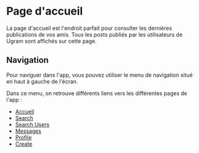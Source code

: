 # Page d'accueil

La page d'accueil est l'endroit parfait pour consulter les dernières publications de vos amis.
Tous les posts publiés par les utilisateurs de Ugram sont affichés sur cette page.

## Navigation

Pour naviguer dans l'app, vous pouvez utiliser le menu de navigation situé en haut à gauche de l'écran.

Dans ce menu, on retrouve différents liens vers les différentes pages de l'app :
- [Accueil](/)
- [Search](/documentation/search)
- [Search Users](/documentation/search-users)
- [Messages](/documentation/message)
- [Profile](/documentation/profile)
- [Create](/documentation/create)
